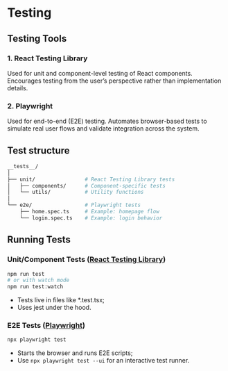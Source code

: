 # Testing

## Testing Tools

### 1. React Testing Library

Used for unit and component-level testing of React components. Encourages testing from the user’s perspective rather than implementation details.

### 2. Playwright

Used for end-to-end (E2E) testing. Automates browser-based tests to simulate real user flows and validate integration across the system.

## Test structure

```bash
__tests__/
│
├── unit/                # React Testing Library tests
│   ├── components/      # Component-specific tests
│   └── utils/           # Utility functions
│
└── e2e/                 # Playwright tests
    ├── home.spec.ts     # Example: homepage flow
    └── login.spec.ts    # Example: login behavior

```

## Running Tests

### Unit/Component Tests ([React Testing Library](https://github.com/testing-library/react-testing-library))

```bash
npm run test
# or with watch mode
npm run test:watch
```

- Tests live in files like \*.test.tsx;
- Uses jest under the hood.

### E2E Tests ([Playwright](https://github.com/microsoft/playwright))

```bash
npx playwright test
```

- Starts the browser and runs E2E scripts;
- Use `npx playwright test --ui` for an interactive test runner.

